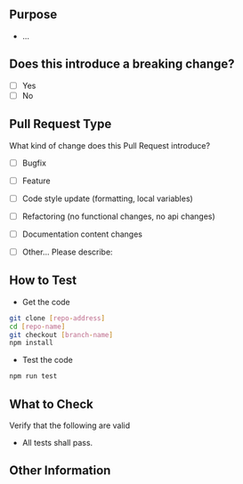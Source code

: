 ## Purpose
<!-- Describe the intention of the changes being proposed. What problem does it solve or functionality does it add? -->
* ...

## Does this introduce a breaking change?

- [ ] Yes
- [ ] No

## Pull Request Type
What kind of change does this Pull Request introduce?

<!-- Please check the one that applies to this PR using "x". -->

- [ ] Bugfix
- [ ] Feature
- [ ] Code style update (formatting, local variables)
- [ ] Refactoring (no functional changes, no api changes)
- [ ] Documentation content changes
- [ ] Other... Please describe:


## How to Test
*  Get the code

```bash
git clone [repo-address]
cd [repo-name]
git checkout [branch-name]
npm install
```

* Test the code
<!-- Add steps to run the tests suite and/or manually test -->
```bash
npm run test
```

## What to Check
Verify that the following are valid
* All tests shall pass.

## Other Information
<!-- Add any other helpful information that may be needed here. -->
